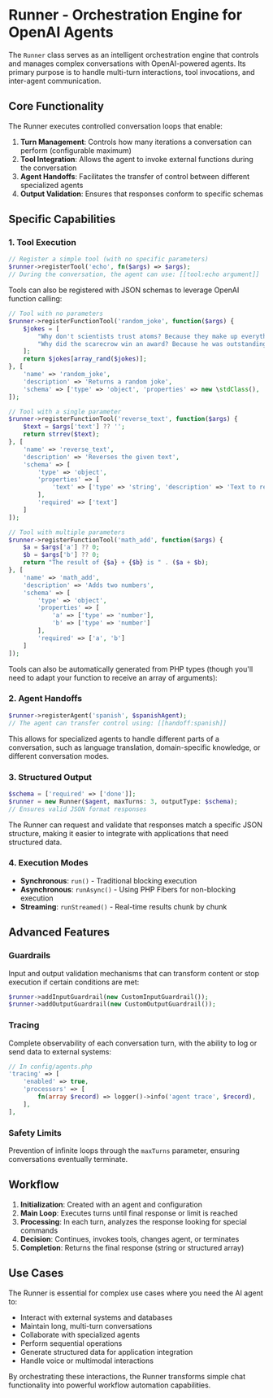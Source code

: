# Runner - Orchestration Engine for OpenAI Agents

The `Runner` class serves as an intelligent orchestration engine that controls and manages complex conversations with OpenAI-powered agents. Its primary purpose is to handle multi-turn interactions, tool invocations, and inter-agent communication.

## Core Functionality

The Runner executes controlled conversation loops that enable:

1. **Turn Management**: Controls how many iterations a conversation can perform (configurable maximum)
2. **Tool Integration**: Allows the agent to invoke external functions during the conversation
3. **Agent Handoffs**: Facilitates the transfer of control between different specialized agents
4. **Output Validation**: Ensures that responses conform to specific schemas

## Specific Capabilities

### 1. Tool Execution

```php
// Register a simple tool (with no specific parameters)
$runner->registerTool('echo', fn($args) => $args);
// During the conversation, the agent can use: [[tool:echo argument]]
```

Tools can also be registered with JSON schemas to leverage OpenAI function calling:

```php
// Tool with no parameters
$runner->registerFunctionTool('random_joke', function($args) {
    $jokes = [
        "Why don't scientists trust atoms? Because they make up everything!",
        "Why did the scarecrow win an award? Because he was outstanding in his field!"
    ];
    return $jokes[array_rand($jokes)];
}, [
    'name' => 'random_joke',
    'description' => 'Returns a random joke',
    'schema' => ['type' => 'object', 'properties' => new \stdClass(), 'required' => []]
]);

// Tool with a single parameter
$runner->registerFunctionTool('reverse_text', function($args) {
    $text = $args['text'] ?? '';
    return strrev($text);
}, [
    'name' => 'reverse_text', 
    'description' => 'Reverses the given text',
    'schema' => [
        'type' => 'object',
        'properties' => [
            'text' => ['type' => 'string', 'description' => 'Text to reverse']
        ],
        'required' => ['text']
    ]
]);

// Tool with multiple parameters
$runner->registerFunctionTool('math_add', function($args) {
    $a = $args['a'] ?? 0;
    $b = $args['b'] ?? 0;
    return "The result of {$a} + {$b} is " . ($a + $b);
}, [
    'name' => 'math_add',
    'description' => 'Adds two numbers',
    'schema' => [
        'type' => 'object',
        'properties' => [
            'a' => ['type' => 'number'],
            'b' => ['type' => 'number']
        ],
        'required' => ['a', 'b']
    ]
]);
```

Tools can also be automatically generated from PHP types (though you'll need to adapt your function to receive an array of arguments):

### 2. Agent Handoffs

```php
$runner->registerAgent('spanish', $spanishAgent);
// The agent can transfer control using: [[handoff:spanish]]
```

This allows for specialized agents to handle different parts of a conversation, such as language translation, domain-specific knowledge, or different conversation modes.

### 3. Structured Output

```php
$schema = ['required' => ['done']];
$runner = new Runner($agent, maxTurns: 3, outputType: $schema);
// Ensures valid JSON format responses
```

The Runner can request and validate that responses match a specific JSON structure, making it easier to integrate with applications that need structured data.

### 4. Execution Modes

- **Synchronous**: `run()` - Traditional blocking execution
- **Asynchronous**: `runAsync()` - Using PHP Fibers for non-blocking execution
- **Streaming**: `runStreamed()` - Real-time results chunk by chunk

## Advanced Features

### Guardrails

Input and output validation mechanisms that can transform content or stop execution if certain conditions are met:

```php
$runner->addInputGuardrail(new CustomInputGuardrail());
$runner->addOutputGuardrail(new CustomOutputGuardrail());
```

### Tracing

Complete observability of each conversation turn, with the ability to log or send data to external systems:

```php
// In config/agents.php
'tracing' => [
    'enabled' => true,
    'processors' => [
        fn(array $record) => logger()->info('agent trace', $record),
    ],
],
```

### Safety Limits

Prevention of infinite loops through the `maxTurns` parameter, ensuring conversations eventually terminate.

## Workflow

1. **Initialization**: Created with an agent and configuration
2. **Main Loop**: Executes turns until final response or limit is reached
3. **Processing**: In each turn, analyzes the response looking for special commands
4. **Decision**: Continues, invokes tools, changes agent, or terminates
5. **Completion**: Returns the final response (string or structured array)

## Use Cases

The Runner is essential for complex use cases where you need the AI agent to:

- Interact with external systems and databases
- Maintain long, multi-turn conversations
- Collaborate with specialized agents
- Perform sequential operations
- Generate structured data for application integration
- Handle voice or multimodal interactions

By orchestrating these interactions, the Runner transforms simple chat functionality into powerful workflow automation capabilities.
